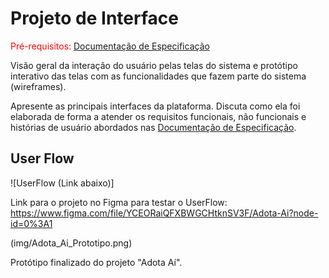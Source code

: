 
# Projeto de Interface

<span style="color:red">Pré-requisitos: <a href="2-Especificação do Projeto.md"> Documentação de Especificação</a></span>

Visão geral da interação do usuário pelas telas do sistema e protótipo interativo das telas com as funcionalidades que fazem parte do sistema (wireframes).

 Apresente as principais interfaces da plataforma. Discuta como ela foi elaborada de forma a atender os requisitos funcionais, não funcionais e histórias de usuário abordados nas <a href="2-Especificação do Projeto.md"> Documentação de Especificação</a>.

## User Flow

![UserFlow (Link abaixo)]

Link para o projeto no Figma para testar o UserFlow: https://www.figma.com/file/YCEORaiQFXBWGCHtknSV3F/Adota-Ai?node-id=0%3A1

(img/Adota_Ai_Prototipo.png)

Protótipo finalizado do projeto "Adota Aí".
 
